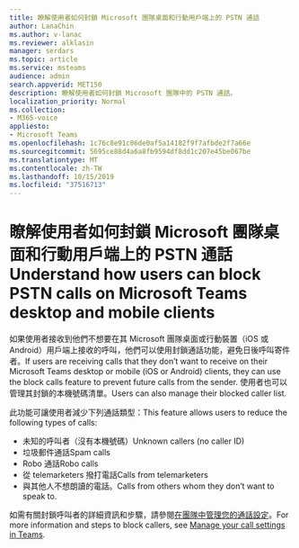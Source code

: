 ```yaml
---
title: 瞭解使用者如何封鎖 Microsoft 團隊桌面和行動用戶端上的 PSTN 通話
author: LanaChin
ms.author: v-lanac
ms.reviewer: alklasin
manager: serdars
ms.topic: article
ms.service: msteams
audience: admin
search.appverid: MET150
description: 瞭解使用者如何封鎖 Microsoft 團隊中的 PSTN 通話。
localization_priority: Normal
ms.collection:
- M365-voice
appliesto:
- Microsoft Teams
ms.openlocfilehash: 1c76c8e91c06de0af5a14182f9f7afbde2f7a66e
ms.sourcegitcommit: 5695ce88d4a6a8fb9594df8dd1c207e45be067be
ms.translationtype: MT
ms.contentlocale: zh-TW
ms.lasthandoff: 10/15/2019
ms.locfileid: "37516713"
---
```

# <a name="understand-how-users-can-block-pstn-calls-on-microsoft-teams-desktop-and-mobile-clients"></a><span data-ttu-id="15a43-103">瞭解使用者如何封鎖 Microsoft 團隊桌面和行動用戶端上的 PSTN 通話</span><span class="sxs-lookup"><span data-stu-id="15a43-103">Understand how users can block PSTN calls on Microsoft Teams desktop and mobile clients</span></span>

<span data-ttu-id="15a43-104">如果使用者接收到他們不想要在其 Microsoft 團隊桌面或行動裝置（iOS 或 Android）用戶端上接收的呼叫，他們可以使用封鎖通話功能，避免日後呼叫寄件者。</span><span class="sxs-lookup"><span data-stu-id="15a43-104">If users are receiving calls that they don’t want to receive on their Microsoft Teams desktop or mobile (iOS or Android) clients, they can use the block calls feature to prevent future calls from the sender.</span></span> <span data-ttu-id="15a43-105">使用者也可以管理其封鎖的本機號碼清單。</span><span class="sxs-lookup"><span data-stu-id="15a43-105">Users can also manage their blocked caller list.</span></span>

<span data-ttu-id="15a43-106">此功能可讓使用者減少下列通話類型：</span><span class="sxs-lookup"><span data-stu-id="15a43-106">This feature allows users to reduce the following types of calls:</span></span>

- <span data-ttu-id="15a43-107">未知的呼叫者（沒有本機號碼）</span><span class="sxs-lookup"><span data-stu-id="15a43-107">Unknown callers (no  caller ID)</span></span>
- <span data-ttu-id="15a43-108">垃圾郵件通話</span><span class="sxs-lookup"><span data-stu-id="15a43-108">Spam calls</span></span>
- <span data-ttu-id="15a43-109">Robo 通話</span><span class="sxs-lookup"><span data-stu-id="15a43-109">Robo calls</span></span>
- <span data-ttu-id="15a43-110">從 telemarketers 撥打電話</span><span class="sxs-lookup"><span data-stu-id="15a43-110">Calls from telemarketers</span></span>
- <span data-ttu-id="15a43-111">與其他人不想朗讀的電話。</span><span class="sxs-lookup"><span data-stu-id="15a43-111">Calls from others whom they don’t want to speak to.</span></span>

<span data-ttu-id="15a43-112">如需有關封鎖呼叫者的詳細資訊和步驟，請參閱[在團隊中管理您的通話設定](https://support.office.com/article/Manage-your-call-settings-in-Teams-456cb611-3477-496f-b31a-6ab752a7595f)。</span><span class="sxs-lookup"><span data-stu-id="15a43-112">For more information and steps to block callers, see [Manage your call settings in Teams](https://support.office.com/article/Manage-your-call-settings-in-Teams-456cb611-3477-496f-b31a-6ab752a7595f).</span></span>
